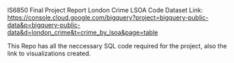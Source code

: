 IS6850
Final Project Report
London Crime LSOA Code Dataset Link: https://console.cloud.google.com/bigquery?project=bigquery-public-data&p=bigquery-public-data&d=london_crime&t=crime_by_lsoa&page=table

This Repo has all the neccessary SQL code required for the project, also the link to visualizations created.
